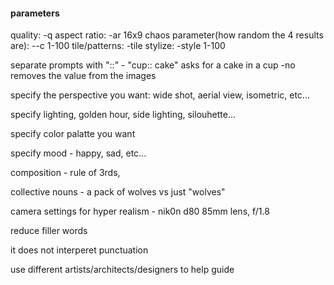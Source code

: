 #### parameters 

quality: -q
aspect ratio: -ar 16x9
chaos parameter(how random the 4 results are):   --c 1-100
tile/patterns: -tile
stylize: -style 1-100

separate prompts with "::" - "cup:: cake" asks for a cake in a cup
-no removes the value from the images

specify the  perspective you want: wide shot, aerial view, isometric, etc...

specify lighting, golden hour, side lighting, silouhette...

specify color palatte you want

specify mood - happy, sad, etc...

composition - rule of 3rds, 

collective nouns - a pack of wolves vs just "wolves"

camera settings for hyper  realism - nik0n d80 85mm lens, f/1.8

reduce filler words

it does not interperet punctuation

use different artists/architects/designers to help guide

